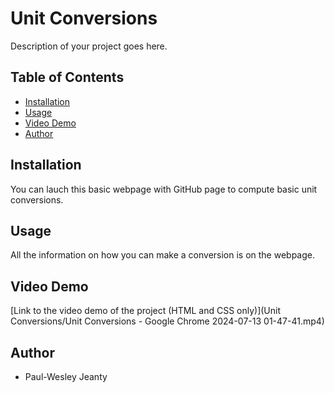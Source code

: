 # Unit Conversions

Description of your project goes here.

## Table of Contents

- [Installation](#installation)
- [Usage](#usage)
- [Video Demo](#video-demo)
- [Author](#author)


## Installation

You can lauch this basic webpage with GitHub page to compute basic unit conversions.

## Usage

All the information on how you can make a conversion is on the webpage.

## Video Demo

[Link to the video demo of the project (HTML and CSS only)](Unit Conversions/Unit Conversions - Google Chrome 2024-07-13 01-47-41.mp4)

## Author

- Paul-Wesley Jeanty
